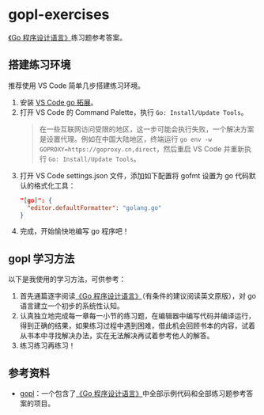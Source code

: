 # gopl-exercises

[《Go 程序设计语言》](https://book.douban.com/subject/27044219/)练习题参考答案。

## 搭建练习环境

推荐使用 VS Code 简单几步搭建练习环境。

1. 安装 [VS Code go 拓展](https://marketplace.visualstudio.com/items?itemName=golang.go)。
2. 打开 VS Code 的 Command Palette，执行 `Go: Install/Update Tools`。
   > 在一些互联网访问受限的地区，这一步可能会执行失败，一个解决方案是设置代理。例如在中国大陆地区，终端运行 `go env -w GOPROXY=https://goproxy.cn,direct`，然后重启 VS Code 并重新执行 `Go: Install/Update Tools`。
3. 打开 VS Code settings.json 文件，添加如下配置将 gofmt 设置为 go 代码默认的格式化工具：
   ```json
   "[go]": {
     "editor.defaultFormatter": "golang.go"
   }
   ```
4. 完成，开始愉快地编写 go 程序吧！

## gopl 学习方法

以下是我使用的学习方法，可供参考：

1. 首先通篇逐字阅读[《Go 程序设计语言》](https://book.douban.com/subject/27044219/)（有条件的建议阅读英文原版），对 go 语言建立一个初步的系统性认知。
2. 认真独立地完成每一章每一小节的练习题，在编辑器中编写代码并编译运行，得到正确的结果，如果练习过程中遇到困难，借此机会回顾书本的内容，试着从书本中寻找解决办法，实在无法解决再试着参考他人的解答。
3. 练习练习再练习！

## 参考资料

- [gopl](https://github.com/linehk/gopl)：一个包含了[《Go 程序设计语言》](https://book.douban.com/subject/27044219/)中全部示例代码和全部练习题参考答案的项目。
